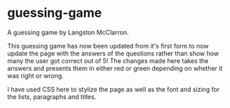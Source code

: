 # guessing-game
A guessing game by Langston McClarron.

This guessing game has now been updated from it's first form to now update the page with the answers of the questions rather than show how many the user got correct out of 5! The changes made here takes the answers and presents them in either red or green depending on whether it was right or wrong.  


I have used CSS here to stylize the page as well as the font and sizing for the lists, paragraphs and titles.
